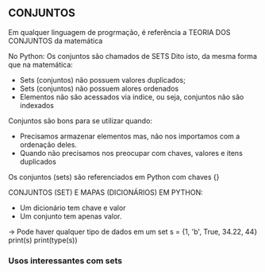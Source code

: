 ## CONJUNTOS
Em qualquer linguagem de progrmação, é referência a TEORIA DOS CONJUNTOS da matemática

No Python: Os conjuntos são chamados de SETS
Dito isto, da mesma forma que na matemática:
- Sets (conjuntos) não possuem valores duplicados;
- Sets (conjuntos) não possuem alores ordenados
- Elementos não são acessados via indice, ou seja, conjuntos não são indexados

Conjuntos são bons para se utilizar quando:
- Precisamos armazenar elementos mas, não nos importamos com a ordenação deles.
- Quando não precisamos nos preocupar com chaves, valores e itens duplicados

Os conjuntos (sets) são referenciados em Python com chaves {}

CONJUNTOS (SET) E MAPAS (DICIONÁRIOS) EM PYTHON:
- Um dicionário tem chave e valor
- Um conjunto tem apenas valor.

-> Pode haver qualquer tipo de dados em um set
s = {1, 'b', True, 34.22, 44}
print(s)
print(type(s))

### Usos interessantes com sets
